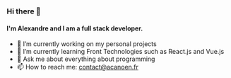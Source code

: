 ### Hi there 👋

#### I'm Alexandre and I am a full stack developer.

- 🔭 I’m currently working on my personal projects
- 🌱 I’m currently learning Front Technologies such as React.js and Vue.js
- 💬 Ask me about everything about programming
- 📫 How to reach me: contact@acanoen.fr

<!--
![acanoenfr's GitHub Stats](https://github-readme-stats.vercel.app/api?username=acanoenfr&show_icons=true&count_private=true&theme=slateorange)
-->
